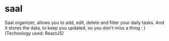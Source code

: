 # saal
Saal organizer, allows you to add, edit, delete and filter your daily tasks. And it stores the data, to keep you updated, so you don't miss a thing  : ) (Technology used: ReactJS)
